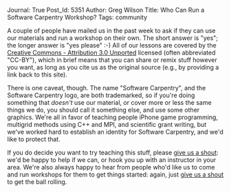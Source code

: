 Journal: True
Post_Id: 5351
Author: Greg Wilson
Title: Who Can Run a Software Carpentry Workshop?
Tags: community

<p>A couple of people have mailed us in the past week to ask if they can use our materials and run a workshop on their own.  The short answer is "yes"; the longer answer is "yes please" :-)  All of our lessons are covered by the <a href="http://creativecommons.org/licenses/by/3.0/">Creative Commons - Attribution 3.0 Unported</a> licensed (often abbreviated "CC-BY"), which in brief means that you can share or remix stuff however you want, as long as you cite us as the original source (e.g., by providing a link back to this site).</p>
<p>There is one caveat, though.  The name "Software Carpentry", and the Software Carpentry logo, are both trademarked, so if you're doing something that <em>doesn't</em> use our material, or cover more or less the same things we do, you should call it something else, and use some other graphics.  We're all in favor of teaching people iPhone game programming, multigrid methods using C++ and MPI, and scientific grant writing, but we've worked hard to establish an identity for Software Carpentry, and we'd like to protect that.</p>
<p>If you do decide you want to try teaching this stuff, please <a href="mailto:{{contact_email}}">give us a shout</a>: we'd be happy to help if we can, or hook you up with an instructor in your area.  We're also always happy to hear from people who'd like us to come and run workshops for them to get things started: again, just <a href="mailto:{{contact_email}}">give us a shout</a> to get the ball rolling.</p>
